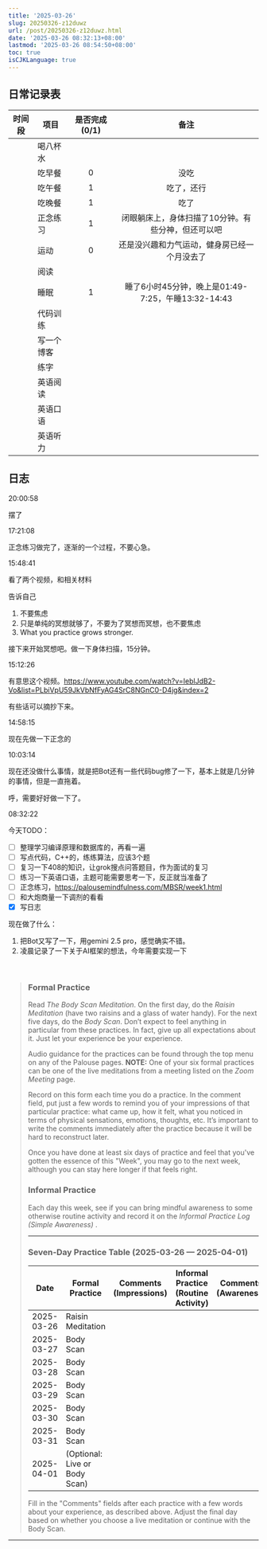 ```yaml
---
title: '2025-03-26'
slug: 20250326-z12duwz
url: /post/20250326-z12duwz.html
date: '2025-03-26 08:32:13+08:00'
lastmod: '2025-03-26 08:54:50+08:00'
toc: true
isCJKLanguage: true
---
```






## 日常记录表

|时间段|项目|是否完成(0/1)|备注|
| --------| ------------| :-------------: | :--------------------------------------------------: |
||喝八杯水|||
||吃早餐|0|没吃|
||吃午餐|1|吃了，还行|
||吃晚餐|1|吃了|
||正念练习|1|闭眼躺床上，身体扫描了10分钟。有些分神，但还可以吧|
||运动|0|还是没兴趣和力气运动，健身房已经一个月没去了|
||阅读|||
||睡眠|1|睡了6小时45分钟，晚上是01:49-7:25，午睡13:32-14:43|
||代码训练|||
||写一个博客|||
||练字|||
||英语阅读|||
||英语口语|||
||英语听力|||

## 日志

20:00:58

摆了

17:21:08

正念练习做完了，逐渐的一个过程，不要心急。

15:48:41

看了两个视频，和相关材料

告诉自己

1. 不要焦虑
2. 只是单纯的冥想就够了，不要为了冥想而冥想，也不要焦虑
3. What you practice grows stronger.

接下来开始冥想吧。做一下身体扫描，15分钟。

15:12:26

有意思这个视频。https://www.youtube.com/watch?v=IeblJdB2-Vo&list=PLbiVpU59JkVbNfFyAG4SrC8NGnC0-D4jg&index=2

有些话可以摘抄下来。

14:58:15

现在先做一下正念的

10:03:14

现在还没做什么事情，就是把Bot还有一些代码bug修了一下，基本上就是几分钟的事情，但是一直拖着。

呼，需要好好做一下了。

08:32:22

今天TODO：

* [ ] 整理学习编译原理和数据库的，再看一遍
* [ ] 写点代码，C++的，练练算法，应该3个题
* [ ] 复习一下408的知识，让grok搜点问答题目，作为面试的复习
* [ ] 练习一下英语口语，主题可能需要思考一下，反正就当准备了
* [ ] 正念练习，https://palousemindfulness.com/MBSR/week1.html
* [ ] 和大炮商量一下调剂的看看
* [X] 写日志

现在做了什么：

1. 把Bot又写了一下，用gemini 2.5 pro，感觉确实不错。
2. 凌晨记录了一下关于AI框架的想法，今年需要实现一下

‍

> ### Formal Practice
>
> Read *The Body Scan Meditation*. On the first day, do the *Raisin Meditation* (have two raisins and a glass of water handy). For the next five days, do the *Body Scan*. Don’t expect to feel anything in particular from these practices. In fact, give up all expectations about it. Just let your experience be your experience.
>
> Audio guidance for the practices can be found through the top menu on any of the Palouse pages. **NOTE:**  One of your six formal practices can be one of the live meditations from a meeting listed on the *Zoom Meeting* page.
>
> Record on this form each time you do a practice. In the comment field, put just a few words to remind you of your impressions of that particular practice: what came up, how it felt, what you noticed in terms of physical sensations, emotions, thoughts, etc. It’s important to write the comments immediately after the practice because it will be hard to reconstruct later.
>
> Once you have done at least six days of practice and feel that you've gotten the essence of this "Week", you may go to the next week, although you can stay here longer if that feels right.
>
> ### Informal Practice
>
> Each day this week, see if you can bring mindful awareness to some otherwise routine activity and record it on the *Informal Practice Log (Simple Awareness)* .
>
> ---
>
> ### Seven-Day Practice Table (2025-03-26 — 2025-04-01)
>
> |Date|Formal Practice|Comments (Impressions)|Informal Practice (Routine Activity)|Comments (Awareness)|
> | ----------| -----------------------------| ----------------------| ------------------------------------| --------------------|
> |2025-03-26|Raisin Meditation||||
> |2025-03-27|Body Scan||||
> |2025-03-28|Body Scan||||
> |2025-03-29|Body Scan||||
> |2025-03-30|Body Scan||||
> |2025-03-31|Body Scan||||
> |2025-04-01|(Optional: Live or Body Scan)||||
>
> Fill in the "Comments" fields after each practice with a few words about your experience, as described above. Adjust the final day based on whether you choose a live meditation or continue with the Body Scan.

---

‍
